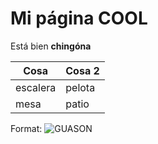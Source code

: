 # Mi página COOL

Está bien **chingóna**

Cosa   | Cosa 2 
-------|---------
escalera|pelota
mesa|patio

Format: ![GUASON](https://www.google.com.mx/imgres?imgurl=http%3A%2F%2Fwpc.72c72.betacdn.net%2F8072C72%2Fvos-images%2Fsites%2Fdefault%2Ffiles%2Fstyles%2Flandscape_1020_560%2Fpublic%2Fnota_periodistica%2Fjoker_3.jpg&imgrefurl=http%3A%2F%2Fvos.lavoz.com.ar%2Fcine%2Fconfirmado-mira-quien-sera-el-actor-que-interpretara-al-guason-en-la-pelicula-sobre-el-villano&docid=zEQBb1DyI7W_bM&tbnid=AufN95pydcghqM%3A&vet=10ahUKEwiN7Nma3a_eAhVGxoMKHcn4B3wQMwifASgAMAA..i&w=1020&h=560&bih=608&biw=1366&q=guason&ved=0ahUKEwiN7Nma3a_eAhVGxoMKHcn4B3wQMwifASgAMAA&iact=mrc&uact=8)